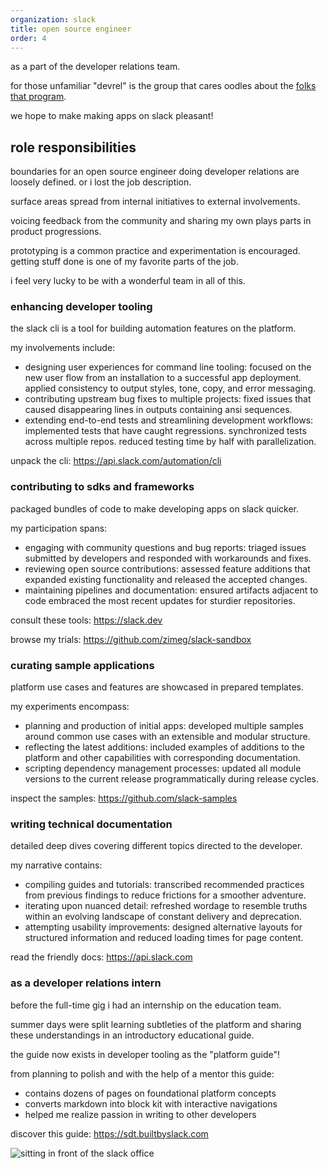 ```yaml
---
organization: slack
title: open source engineer
order: 4
---
```


as a part of the developer relations team.

for those unfamiliar "devrel" is the group that cares oodles about the
[folks that program][developers].

we hope to make making apps on slack pleasant!

## role responsibilities

boundaries for an open source engineer doing developer relations are
loosely defined. or i lost the job description.

surface areas spread from internal initiatives to external involvements.

voicing feedback from the community and sharing my own plays parts in product
progressions.

prototyping is a common practice and experimentation is encouraged. getting
stuff done is one of my favorite parts of the job.

i feel very lucky to be with a wonderful team in all of this.

### enhancing developer tooling

the slack cli is a tool for building automation features on the platform.

my involvements include:

- designing user experiences for command line tooling: focused on the new user
  flow from an installation to a successful app deployment. applied consistency
  to output styles, tone, copy, and error messaging.
- contributing upstream bug fixes to multiple projects: fixed issues that caused
  disappearing lines in outputs containing ansi sequences.
- extending end-to-end tests and streamlining development workflows: implemented
  tests that have caught regressions. synchronized tests across multiple repos.
  reduced testing time by half with parallelization.

unpack the cli: https://api.slack.com/automation/cli

### contributing to sdks and frameworks

packaged bundles of code to make developing apps on slack quicker.

my participation spans:

- engaging with community questions and bug reports: triaged issues submitted by
  developers and responded with workarounds and fixes.
- reviewing open source contributions: assessed feature additions that expanded
  existing functionality and released the accepted changes.
- maintaining pipelines and documentation: ensured artifacts adjacent to code
  embraced the most recent updates for sturdier repositories.

consult these tools: https://slack.dev

browse my trials: https://github.com/zimeg/slack-sandbox

### curating sample applications

platform use cases and features are showcased in prepared templates.

my experiments encompass:

- planning and production of initial apps: developed multiple samples around
  common use cases with an extensible and modular structure.
- reflecting the latest additions: included examples of additions to the
  platform and other capabilities with corresponding documentation.
- scripting dependency management processes: updated all module versions to the
  current release programmatically during release cycles.

inspect the samples: https://github.com/slack-samples

### writing technical documentation

detailed deep dives covering different topics directed to the developer.

my narrative contains:

- compiling guides and tutorials: transcribed recommended practices from
  previous findings to reduce frictions for a smoother adventure.
- iterating upon nuanced detail: refreshed wordage to resemble truths within an
  evolving landscape of constant delivery and deprecation.
- attempting usability improvements: designed alternative layouts for structured
  information and reduced loading times for page content.

read the friendly docs: https://api.slack.com

### as a developer relations intern

before the full-time gig i had an internship on the education team.

summer days were split learning subtleties of the platform and sharing these
understandings in an introductory educational guide.

the guide now exists in developer tooling as the "platform guide"!

from planning to polish and with the help of a mentor this guide:

- contains dozens of pages on foundational platform concepts
- converts markdown into block kit with interactive navigations
- helped me realize passion in writing to other developers

discover this guide: https://sdt.builtbyslack.com

![sitting in front of the slack office](/code/slack/office.jpg "so glad to be here")

[developers]: https://www.youtube.com/watch?v=Vhh_GeBPOhs
